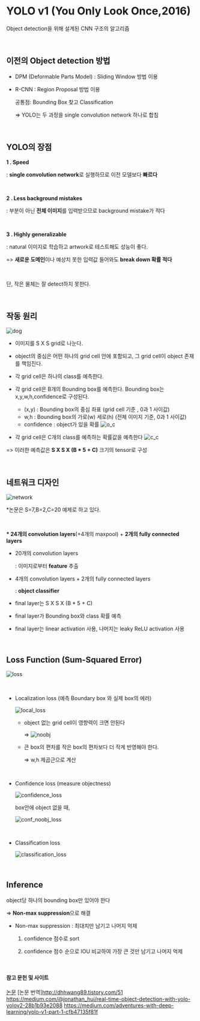 # YOLO v1 (You Only Look Once,2016)

Object detection을 위해 설계된 CNN 구조의 알고리즘 

</br>

## 이전의 Object detection 방법

- DPM (Deformable Parts Model) : Sliding Window 방법 이용
 
- R-CNN : Region Proposal 방법 이용

  공통점: Bounding Box 찾고 Classification

  => YOLO는 두 과정을 single convolution network 하나로 합침
  
  </br>
  
  
## YOLO의 장점
  
**1 . Speed** 

  : **single convolution network**로 실행하므로 이전 모델보다 **빠르다**
  
  </br>
   
**2 . Less background mistakes**
  
  : 부분이 아닌 **전체 이미지**를 입력받으므로 background mistake가 적다
  
  </br>

**3 . Highly generalizable**

  : natural 이미지로 학습하고 artwork로 테스트해도 성능이 좋다.

  => **새로운 도메인**이나 예상치 못한 입력값 들어와도 **break down 확률 적다**
  
  </br>
  

단, 작은 물체는 잘 detect하지 못한다.

</br>


## 작동 원리

![dog](https://user-images.githubusercontent.com/33515697/45637624-ef4edc00-bae5-11e8-8d99-050315645272.png)

- 이미지를 S X S grid로 나눈다.

- object의 중심은 어떤 하나의 grid cell 안에 포함되고, 그 grid cell이 object 존재를 책임진다.

- 각 grid cell은 하나의 class를 예측한다.

- 각 grid cell은 B개의 Bounding box를 예측한다. Bounding box는 x,y,w,h,confidence로 구성된다.
  - (x,y) : Bounding box의 중심 좌표 (grid cell 기준 , 0과 1 사이값)
  - w,h : Bounding box의 가로(w) 세로(h) (전체 이미지 기준, 0과 1 사이값)
  - confidence : object가 있을 확률
    ![o_c](https://user-images.githubusercontent.com/33515697/45637630-f0800900-bae5-11e8-8361-6bda99d049b0.png)
    
- 각 grid cell은 C개의 class를 예측하는 확률값을 예측한다
  ![c_c](https://user-images.githubusercontent.com/33515697/45637618-eeb64580-bae5-11e8-8a4d-dadc440dfcc2.png)

=> 이러한 예측값은 **S X S X (B * 5 + C)** 크기의 tensor로 구성

 </br>

## 네트워크 디자인

![network](https://user-images.githubusercontent.com/33515697/45638600-9fbddf80-bae8-11e8-952f-fc5cc064c3df.png)

*논문은 S=7,B=2,C=20 예제로 하고 있다.

 </br>

**\* 24개의 convolution layers**(+4개의 maxpool) + **2개의 fully connected layers**

- 20개의 convolution layers 

  : 이미지로부터 **feature** 추출

- 4개의 convolution layers + 2개의 fully connected layers 

  : **object classifier** 

- final layer는 S X S X (B * 5 + C)

- final layer가 Bounding box와 class 확률 예측 
 
- final layer는 linear activation 사용, 나머지는 leaky ReLU activation 사용

 </br>

## Loss Function (Sum-Squared Error)

![loss](https://user-images.githubusercontent.com/33515697/45637628-efe77280-bae5-11e8-9241-570d2a4762d2.png)

 </br>

- Localization loss (예측 Boundary box 와 실제 box의 에러)

  ![local_loss](https://user-images.githubusercontent.com/33515697/45637627-efe77280-bae5-11e8-8a56-1b15a0f144ac.png)


  - object 없는 grid cell이 영향력이 크면 안된다

    => ![noobj](https://user-images.githubusercontent.com/33515697/45637985-c8dd7080-bae6-11e8-9a5c-85260ee7420b.PNG)


  - 큰 box의 편차를 작은 box의 편차보다 더 작게 반영해야 한다.

    => w,h 제곱근으로 계산
    
     </br>

- Confidence loss (measure objectness)

  ![confidence_loss](https://user-images.githubusercontent.com/33515697/45637623-ef4edc00-bae5-11e8-9282-3c6ad0affa0d.png)
  
  box안에 object 없을 때,
  
  ![conf_noobj_loss](https://user-images.githubusercontent.com/33515697/45637622-ef4edc00-bae5-11e8-84fa-17b3fc42cb17.png)
  
   </br>

- Classification loss

  ![classification_loss](https://user-images.githubusercontent.com/33515697/45637620-eeb64580-bae5-11e8-9365-80e3b2d36645.png)

 </br>

## Inference

object당 하나의 bounding box만 있어야 한다

=> **Non-max suppression**으로 해결

- Non-max suppression : 최대치만 남기고 나머지 억제

  1. confidence 점수로 sort
  
  2. confidence 점수 순으로 IOU 비교하여 가장 큰 것만 남기고 나머지 억제


 </br>

#### 참고 문헌 및 사이트

[논문]()
[논문 번역]http://dhhwang89.tistory.com/51
https://medium.com/@jonathan_hui/real-time-object-detection-with-yolo-yolov2-28b1b93e2088
https://medium.com/adventures-with-deep-learning/yolo-v1-part-1-cfb47135f81f

















  
  


